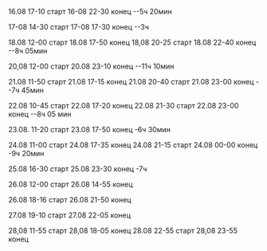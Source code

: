 16.08 17-10 старт
16-08 22-30 конец
--5ч 20мин

17-08 14-30 старт
17-08 17-30 конец
--3ч

18.08 12-00 старт
18.08 17-50 конец
18,08 20-25 старт
18.08 22-40 конец
--8ч 05мин

20,08 12-00 старт
20.08 23-10 конец
--11ч 10мин

21.08 11-50 старт
21.08 17-15 конец
21.08 20-40 старт
21.08 23-00 конец
--7ч 45мин

22.08 10-45 старт
22.08 17-20 конец
22.08 21-30 старт
22.08 23-00 конец
--8ч 05 мин

23.08. 11-20 старт
23.08 17-50 конец
-6ч 30мин

24.08 11-00 старт
24.08 17-35 конец
24.08 21-15 старт
24.08 00-00 конец
-9ч 20мин

25.08 16-30 старт
25.08 23-30 конец
-7ч

26.08 12-00 старт
26.08 14-55 конец

26.08 18-16 старт
26.08 21-50 конец

27.08 19-10 старт
27.08 22-05 конец

28,08 11-55 старт
28,08 18-05 конец
28.08 22-55 старт
28,08 23-55 конец